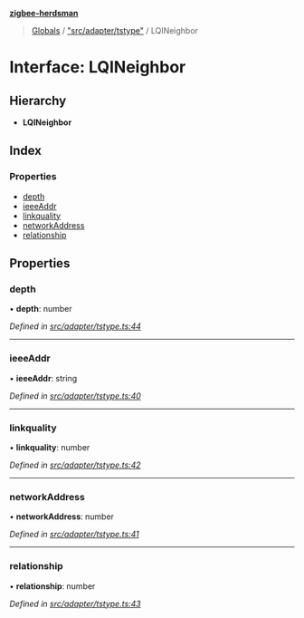 **[zigbee-herdsman](../README.md)**

> [Globals](../README.md) / ["src/adapter/tstype"](../modules/_src_adapter_tstype_.md) / LQINeighbor

# Interface: LQINeighbor

## Hierarchy

* **LQINeighbor**

## Index

### Properties

* [depth](_src_adapter_tstype_.lqineighbor.md#depth)
* [ieeeAddr](_src_adapter_tstype_.lqineighbor.md#ieeeaddr)
* [linkquality](_src_adapter_tstype_.lqineighbor.md#linkquality)
* [networkAddress](_src_adapter_tstype_.lqineighbor.md#networkaddress)
* [relationship](_src_adapter_tstype_.lqineighbor.md#relationship)

## Properties

### depth

•  **depth**: number

*Defined in [src/adapter/tstype.ts:44](https://github.com/Koenkk/zigbee-herdsman/blob/master/src/src/adapter/tstype.ts#L44)*

___

### ieeeAddr

•  **ieeeAddr**: string

*Defined in [src/adapter/tstype.ts:40](https://github.com/Koenkk/zigbee-herdsman/blob/master/src/src/adapter/tstype.ts#L40)*

___

### linkquality

•  **linkquality**: number

*Defined in [src/adapter/tstype.ts:42](https://github.com/Koenkk/zigbee-herdsman/blob/master/src/src/adapter/tstype.ts#L42)*

___

### networkAddress

•  **networkAddress**: number

*Defined in [src/adapter/tstype.ts:41](https://github.com/Koenkk/zigbee-herdsman/blob/master/src/src/adapter/tstype.ts#L41)*

___

### relationship

•  **relationship**: number

*Defined in [src/adapter/tstype.ts:43](https://github.com/Koenkk/zigbee-herdsman/blob/master/src/src/adapter/tstype.ts#L43)*
